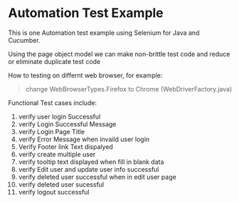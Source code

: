 # Automation Test Example

This is one Automation test example using Selenium for Java and  Cucumber. 

Using the page object model we can make non-brittle test code and reduce or eliminate duplicate test code

How to testing on differnt web browser, for example: 
   > change WebBrowserTypes.Firefox to Chrome (WebDriverFactory.java)
   
   
   
Functional Test cases include: 

1. verify user login Successful
2. verify Login Successful Message 
3. verify Login Page Title
4. verify Error Message when invaild user login
5. Verify Footer link Text dispalyed
6. verify create multiple user 
7. verify tooltip text displayed when fill in blank data
8. verify Edit user and update user info successful
9. verify deleted user successful when in edit user page
10. verify deleted user sucessful
11. verify logout successful
